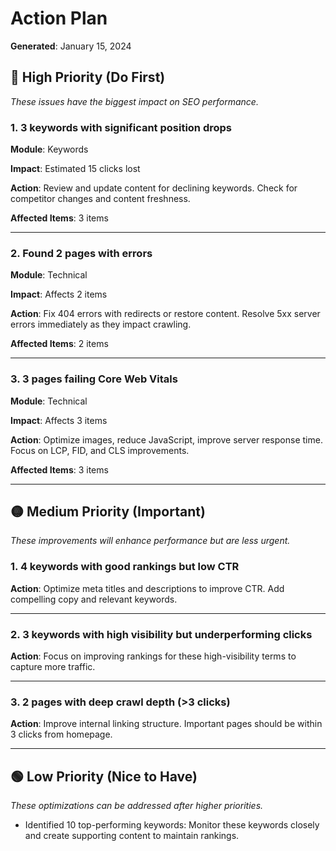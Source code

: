 # Action Plan

**Generated**: January 15, 2024

## 🔴 High Priority (Do First)

_These issues have the biggest impact on SEO performance._

### 1. 3 keywords with significant position drops

**Module**: Keywords

**Impact**: Estimated 15 clicks lost

**Action**: Review and update content for declining keywords. Check for competitor changes and content freshness.

**Affected Items**: 3 items

---

### 2. Found 2 pages with errors

**Module**: Technical

**Impact**: Affects 2 items

**Action**: Fix 404 errors with redirects or restore content. Resolve 5xx server errors immediately as they impact crawling.

**Affected Items**: 2 items

---

### 3. 3 pages failing Core Web Vitals

**Module**: Technical

**Impact**: Affects 3 items

**Action**: Optimize images, reduce JavaScript, improve server response time. Focus on LCP, FID, and CLS improvements.

**Affected Items**: 3 items

---

## 🟡 Medium Priority (Important)

_These improvements will enhance performance but are less urgent._

### 1. 4 keywords with good rankings but low CTR

**Action**: Optimize meta titles and descriptions to improve CTR. Add compelling copy and relevant keywords.

---

### 2. 3 keywords with high visibility but underperforming clicks

**Action**: Focus on improving rankings for these high-visibility terms to capture more traffic.

---

### 3. 2 pages with deep crawl depth (>3 clicks)

**Action**: Improve internal linking structure. Important pages should be within 3 clicks from homepage.

---

## 🟢 Low Priority (Nice to Have)

_These optimizations can be addressed after higher priorities._

- Identified 10 top-performing keywords: Monitor these keywords closely and create supporting content to maintain rankings.
